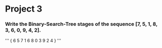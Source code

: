 # Project 3
### Write the Binary-Search-Tree stages of the sequence [7, 5, 1, 8, 3, 6, 0, 9, 4, 2].
'''
{
                6
            5       7
        1     6         8
     0     3               9
         2    4
}
'''

